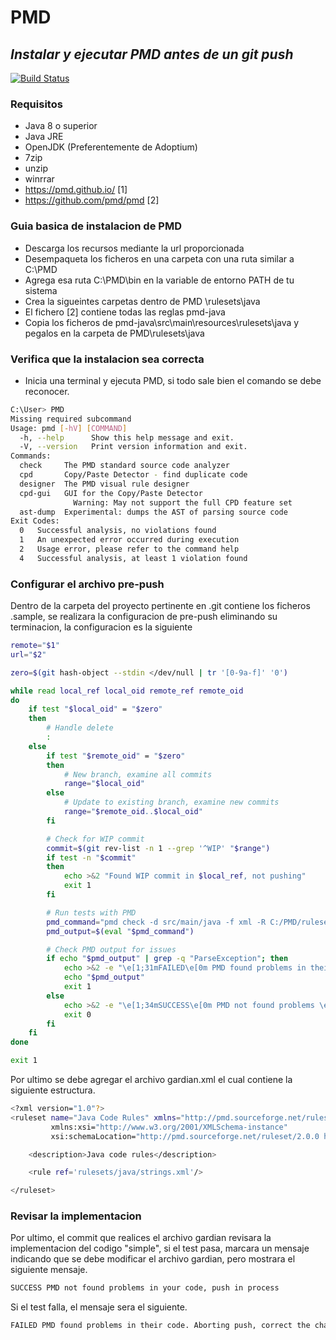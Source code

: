 # PMD
## _Instalar y ejecutar PMD antes de un git push_

[![Build Status](https://travis-ci.org/joemccann/dillinger.svg?branch=master)](https://travis-ci.org/joemccann/dillinger)

### Requisitos
- Java 8 o superior
- Java JRE 
- OpenJDK (Preferentemente de Adoptium)
- 7zip
- unzip 
- winrrar 
- https://pmd.github.io/ [1]
- https://github.com/pmd/pmd [2]

### Guia basica de instalacion de PMD 

- Descarga los recursos mediante la url proporcionada
- Desempaqueta los ficheros en una carpeta con una ruta similar a C:\PMD
- Agrega esa ruta C:\PMD\bin en la variable de entorno PATH de tu sistema
- Crea la sigueintes carpetas dentro de PMD \rulesets\java
- El fichero [2] contiene todas las reglas pmd-java 
- Copia los ficheros de pmd-java\src\main\resources\rulesets\java y pegalos en la carpeta de PMD\rulesets\java

### Verifica que la instalacion sea correcta 

- Inicia una terminal y ejecuta PMD, si todo sale bien el comando se debe reconocer.
```sh
C:\User> PMD
Missing required subcommand
Usage: pmd [-hV] [COMMAND]
  -h, --help      Show this help message and exit.
  -V, --version   Print version information and exit.
Commands:
  check     The PMD standard source code analyzer
  cpd       Copy/Paste Detector - find duplicate code
  designer  The PMD visual rule designer
  cpd-gui   GUI for the Copy/Paste Detector
              Warning: May not support the full CPD feature set
  ast-dump  Experimental: dumps the AST of parsing source code
Exit Codes:
  0   Successful analysis, no violations found
  1   An unexpected error occurred during execution
  2   Usage error, please refer to the command help
  4   Successful analysis, at least 1 violation found
```
### Configurar el archivo pre-push
Dentro de la carpeta del proyecto pertinente en .git contiene los ficheros .sample, se realizara la configuracion de pre-push eliminando su terminacion, la configuracion es la siguiente 
```sh
remote="$1"
url="$2"

zero=$(git hash-object --stdin </dev/null | tr '[0-9a-f]' '0')

while read local_ref local_oid remote_ref remote_oid
do
	if test "$local_oid" = "$zero"
	then
		# Handle delete
		:
	else
		if test "$remote_oid" = "$zero"
		then
			# New branch, examine all commits
			range="$local_oid"
		else
			# Update to existing branch, examine new commits
			range="$remote_oid..$local_oid"
		fi

		# Check for WIP commit
		commit=$(git rev-list -n 1 --grep '^WIP' "$range")
		if test -n "$commit"
		then
			echo >&2 "Found WIP commit in $local_ref, not pushing"
			exit 1
		fi

		# Run tests with PMD
		pmd_command="pmd check -d src/main/java -f xml -R C:/PMD/rulesets/java/gardian.xml"
		pmd_output=$(eval "$pmd_command")

		# Check PMD output for issues
		if echo "$pmd_output" | grep -q "ParseException"; then
			echo >&2 -e "\e[1;31mFAILED\e[0m PMD found problems in their code. Aborting push, correct the changes before performing the next push"
			echo "$pmd_output"
			exit 1
		else
			echo >&2 -e "\e[1;34mSUCCESS\e[0m PMD not found problems \e[1;32mpush in process\e[0m"
			exit 0
		fi
	fi
done

exit 1
```

Por ultimo se debe agregar el archivo gardian.xml el cual contiene la siguiente estructura. 

```sh
<?xml version="1.0"?>
<ruleset name="Java Code Rules" xmlns="http://pmd.sourceforge.net/ruleset/2.0.0"
         xmlns:xsi="http://www.w3.org/2001/XMLSchema-instance"
         xsi:schemaLocation="http://pmd.sourceforge.net/ruleset/2.0.0 http://pmd.sourceforge.net/ruleset_2_0_0.xsd">

    <description>Java code rules</description>

    <rule ref='rulesets/java/strings.xml'/>

</ruleset>
```

### Revisar la implementacion
Por ultimo, el commit que realices el archivo gardian revisara la implementacion del codigo "simple", si el test pasa, marcara un mensaje indicando que se debe modificar el archivo gardian, pero mostrara el siguiente mensaje. 
```sh
SUCCESS PMD not found problems in your code, push in process
```

Si el test falla, el mensaje sera el siguiente. 
```sh
FAILED PMD found problems in their code. Aborting push, correct the changes before performing the next push
```